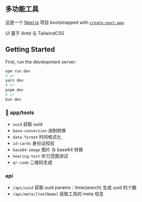 ## 多功能工具

这是一个 [Next.js](https://nextjs.org/) 项目 bootstrapped with [`create-next-app`](https://github.com/vercel/next.js/tree/canary/packages/create-next-app).

UI 基于 Antd 与 TailwindCSS

## Getting Started

First, run the development server:

```bash
npm run dev
# or
yarn dev
# or
pnpm dev
# or
bun dev
```

### 📁 app/tools

- `uuid` 获取 uuid
- `base-conversion` 进制转换
- `date-format` 时间格式化
- `id-cards` 身份证校验
- `base64-image` 图片 与 base64 转换
- `hearing-test` 听力范围测试
- `qr-code` 二维码生成

### api

- `/api/uuid`
  获取 uuid
  params：time(search) 生成 uuid 的个数
- `/api/meta/[toolName]`
  获取工具的 meta 信息
